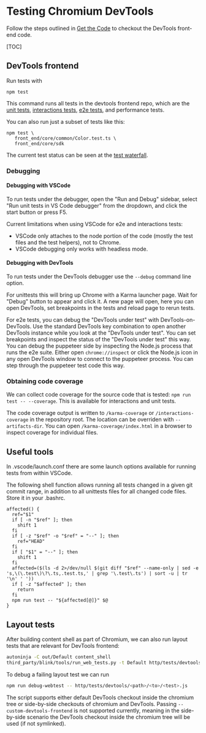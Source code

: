 # Testing Chromium DevTools

Follow the steps outlined in [Get the Code](get_the_code.md) to checkout the DevTools front-end code.

[TOC]

## DevTools frontend

Run tests with

```
npm test
```

This command runs all tests in the devtools frontend repo, which are the [unit tests](../test/unit/README.md),
[interactions tests](../test/interactions/README.md), [e2e tests](../test/e2e/README.md), and performance tests.

You can also run just a subset of tests like this:

```
npm test \
   front_end/core/common/Color.test.ts \
   front_end/core/sdk
```


The current test status can be seen at the [test waterfall](https://ci.chromium.org/p/devtools-frontend/g/main/console).


### Debugging

#### Debugging with VSCode

To run tests under the debugger, open the "Run and Debug" sidebar, select "Run unit tests in VS Code debugger" from the
dropdown, and click the start button or press F5.

Current limitations when using VSCode for e2e and interactions tests:

- VSCode only attaches to the node portion of the code (mostly the test files and the test helpers), not to Chrome.
- VSCode debugging only works with headless mode.

#### Debugging with DevTools

To run tests under the DevTools debugger use the `--debug` command line option.

For unittests this will bring up Chrome with a Karma launcher page. Wait for "Debug" button to appear and click it. A
new page will open, here you can open DevTools, set breakpoints in the tests and reload page to rerun tests.

For e2e tests, you can debug the "DevTools under test" with DevTools-on-DevTools. Use the standard DevTools key
combination to open another DevTools instance while you look at the "DevTools under test". You can set breakpoints and
inspect the status of the "DevTools under test" this way. You can debug the puppeteer side by inspecting the Node.js
process that runs the e2e suite. Either open `chrome://inspect` or click the Node.js icon in any open DevTools window to
connect to the puppeteer process. You can step through the puppeteer test code this way.

### Obtaining code coverage

We can collect code coverage for the source code that is tested: `npm run test -- --coverage`. This is available for
interactions and unit tests.

The code coverage output is written to `/karma-coverage` or `/interactions-coverage` in the repository root. The
location can be overriden with `--artifacts-dir`.  You can open `/karma-coverage/index.html` in a browser to inspect
coverage for individual files.

## Useful tools

In .vscode/launch.conf there are some launch options available for running tests from within VSCode.

The following shell function allows running all tests changed in a given git commit range, in addition to all unittests
files for all changed code files. Store it in your .bashrc.

```
affected() {
  ref="$1"
  if [ -n "$ref" ]; then
    shift 1
  fi
  if [ -z "$ref" -o "$ref" = "--" ]; then
    ref="HEAD"
  fi
  if [ "$1" = "--" ]; then
    shift 1
  fi
  affected=($(ls -d 2>/dev/null $(git diff "$ref" --name-only | sed -e 's,\(\.test\)\?\.ts,.test.ts,' | grep '\.test\.ts') | sort -u | tr '\n' ' '))
  if [ -z "$affected" ]; then
    return
  fi
  npm run test -- "${affected[@]}" $@
}

```

## Layout tests

After building content shell as part of Chromium, we can also run layout tests that are relevant for DevTools frontend:

```bash
autoninja -C out/Default content_shell
third_party/blink/tools/run_web_tests.py -t Default http/tests/devtools
```

To debug a failing layout test we can run
```bash
npm run debug-webtest -- http/tests/devtools/<path>/<to>/<test>.js
```

The script supports either default DevTools checkout inside the chromium tree or side-by-side checkouts of chromium and
DevTools. Passing `--custom-devtools-frontend` is not supported currently, meaning in the side-by-side scenario the
DevTools checkout inside the chromium tree will be used (if not symlinked).
